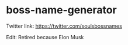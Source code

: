 # boss-name-generator
Twitter link: https://twitter.com/soulsbossnames


Edit: Retired because Elon Musk

